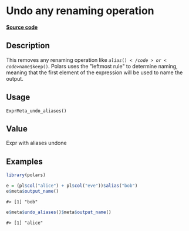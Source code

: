 

# Undo any renaming operation

[**Source code**](https://github.com/pola-rs/r-polars/tree/5765842071140bd7a822ebb4fd6b0ab652d73f0d/R/expr__meta.R#L114)

## Description

This removes any renaming operation like <code>$alias()</code> or
<code>$name$keep()</code>. Polars uses the "leftmost rule" to determine
naming, meaning that the first element of the expression will be used to
name the output.

## Usage

<pre><code class='language-R'>ExprMeta_undo_aliases()
</code></pre>

## Value

Expr with aliases undone

## Examples

``` r
library(polars)

e = (pl$col("alice") + pl$col("eve"))$alias("bob")
e$meta$output_name()
```

    #> [1] "bob"

``` r
e$meta$undo_aliases()$meta$output_name()
```

    #> [1] "alice"
